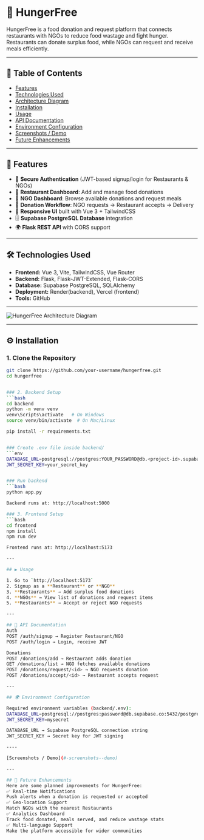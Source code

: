 # 🍲 HungerFree

HungerFree is a food donation and request platform that connects restaurants with NGOs to reduce food wastage and fight hunger.  
Restaurants can donate surplus food, while NGOs can request and receive meals efficiently.

---

## 📑 Table of Contents
- [Features](#-features)
- [Technologies Used](#-technologies-Used)
- [Architecture Diagram](#-architecture-diagram)
- [Installation](#️-installation)
- [Usage](#️-usage)
- [API Documentation](#-api-documentation)
- [Environment Configuration](#-environment-configuration)
- [Screenshots / Demo](#-screenshots--demo)
- [Future Enhancements](#-future-enhancements)


---

## 🌟 Features
- 🔐 **Secure Authentication** (JWT-based signup/login for Restaurants & NGOs)  
- 🏪 **Restaurant Dashboard**: Add and manage food donations  
- 🏢 **NGO Dashboard**: Browse available donations and request meals  
- 🤝 **Donation Workflow**: NGO requests → Restaurant accepts → Delivery  
- 📱 **Responsive UI** built with Vue 3 + TailwindCSS  
- 🗄 **Supabase PostgreSQL Database** integration  
- 🌍 **Flask REST API** with CORS support  

---

## 🛠 Technologies Used

- **Frontend:** Vue 3, Vite, TailwindCSS, Vue Router  
- **Backend:** Flask, Flask-JWT-Extended, Flask-CORS  
- **Database:** Supabase PostgreSQL, SQLAlchemy  
- **Deployment:** Render(backend), Vercel (frontend)  
- **Tools:** GitHub

---

![HungerFree Architecture Diagram](./Architecture%20Diagram.png)


---

## ⚙️ Installation

### 1. Clone the Repository
```bash
git clone https://github.com/your-username/hungerfree.git
cd hungerfree


### 2. Backend Setup
```bash
cd backend
python -m venv venv
venv\Scripts\activate   # On Windows
source venv/bin/activate  # On Mac/Linux

pip install -r requirements.txt


### Create .env file inside backend/
```env
DATABASE_URL=postgresql://postgres:YOUR_PASSWORD@db.<project-id>.supabase.co:5432/postgres
JWT_SECRET_KEY=your_secret_key


### Run backend
```bash
python app.py

Backend runs at: http://localhost:5000

### 3. Frontend Setup
```bash
cd frontend
npm install
npm run dev

Frontend runs at: http://localhost:5173

---

## ▶️ Usage

1. Go to `http://localhost:5173`
2. Signup as a **Restaurant** or **NGO**
3. **Restaurants** → Add surplus food donations
4. **NGOs** → View list of donations and request items
5. **Restaurants** → Accept or reject NGO requests

---

## 📡 API Documentation
Auth
POST /auth/signup → Register Restaurant/NGO
POST /auth/login → Login, receive JWT

Donations
POST /donations/add → Restaurant adds donation
GET /donations/list → NGO fetches available donations
POST /donations/request/<id> → NGO requests donation
POST /donations/accept/<id> → Restaurant accepts request

---

## 🌍 Environment Configuration

Required environment variables (backend/.env):
DATABASE_URL=postgresql://postgres:password@db.supabase.co:5432/postgres
JWT_SECRET_KEY=mysecret

DATABASE_URL → Supabase PostgreSQL connection string
JWT_SECRET_KEY → Secret key for JWT signing

----

[Screenshots / Demo](#-screenshots--demo)

---

## 🚀 Future Enhancements
Here are some planned improvements for HungerFree:
✅ Real-time Notifications
Push alerts when a donation is requested or accepted
✅ Geo-location Support
Match NGOs with the nearest Restaurants
✅ Analytics Dashboard
Track food donated, meals served, and reduce wastage stats
✅ Multi-language Support
Make the platform accessible for wider communities